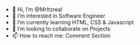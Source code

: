 - 👋 Hi, I’m @MrItzreal
- 👀 I’m interested in Software Engineer
- 🌱 I’m currently learning HTML, CSS & Javascript
- 💞️ I’m looking to collaborate on Projects
- 📫 How to reach me: Comment Section

<!---
MrItzreal/MrItzreal is a ✨ special ✨ repository because its `README.md` (this file) appears on your GitHub profile.
You can click the Preview link to take a look at your changes.
--->

